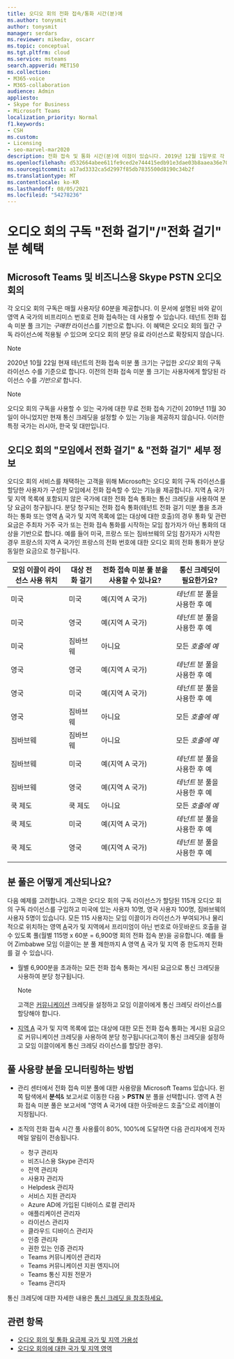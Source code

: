 ```yaml
---
title: 오디오 회의 전화 접속/통화 시간(분)에
ms.author: tonysmit
author: tonysmit
manager: serdars
ms.reviewer: mikedav, oscarr
ms.topic: conceptual
ms.tgt.pltfrm: cloud
ms.service: msteams
search.appverid: MET150
ms.collection:
- M365-voice
- M365-collaboration
audience: Admin
appliesto:
- Skype for Business
- Microsoft Teams
localization_priority: Normal
f1.keywords:
- CSH
ms.custom:
- Licensing
- seo-marvel-mar2020
description: 전화 접속 및 통화 시간(분)에 이점이 있습니다. 2019년 12월 1일부로 각 오디오 회의 구독은 지역 A 국가에 매월 사용자당 60분을 제공합니다.
ms.openlocfilehash: d532664abee611fe9ced2e744415edb91e3dae03b8aaea36e705d8bed59b10e6
ms.sourcegitcommit: a17ad3332ca5d2997f85db7835500d8190c34b2f
ms.translationtype: MT
ms.contentlocale: ko-KR
ms.lasthandoff: 08/05/2021
ms.locfileid: "54278236"
---
```

# <a name="audio-conferencing-subscription-dial-outcall-me-at-minutes-benefit"></a>오디오 회의 구독 "전화 걸기"/"전화 걸기" 분 혜택

## <a name="microsoft-teams-and-skype-for-business-pstn-audio-conferencing"></a>Microsoft Teams 및 비즈니스용 Skype PSTN 오디오 회의

각 오디오 회의 구독은 매월 사용자당 60분을 제공합니다. 이 문서에 설명된 바와 같이 영역 A 국가의 비프리미스 번호로 전화 접속하는 데 사용할 수 있습니다. 테넌트 전화 접속 미분 풀 크기는 *구매한* 라이선스를 기반으로 합니다. 이 혜택은 오디오 회의 월간 구독 라이선스에 적용될 *수* 있으며 오디오 회의 분당 유료 라이선스로 확장되지 않습니다.

> [!NOTE]
> 2020년 10월 22일 현재 테넌트의 전화 접속 미분 풀 크기는 구입한 *오디오* 회의 구독 라이선스 수를 기준으로 합니다. 이전의 전화 접속 미분 풀 크기는 사용자에게 할당된 라이선스 수를 *기반으로* 합니다.


> [!NOTE]
> 오디오 회의 [](complimentary-dial-out-period.md) 구독을 사용할 수 있는 국가에 대한 무료 전화 접속 기간이 2019년 11월 30일이 아니었지만 현재 통신 크레딧을 설정할 수 있는 기능을 제공하지 않습니다. 이러한 특정 국가는 러시아, 한국 및 대만입니다.

## <a name="audio-conferencing-dial-out-from-a-meeting--call-me-at-details"></a>오디오 회의 "모임에서 전화 걸기" & "전화 걸기" 세부 정보

오디오 회의 서비스를 채택하는 고객을 위해 Microsoft는 오디오 회의 구독 라이선스를 할당한 사용자가 구성한 모임에서 전화 접속할 수 있는 기능을 제공합니다. 지역 [A](audio-conferencing-zones.md) 국가 및 지역 목록에 포함되지 않은 국가에 대한 전화 접속 통화는 통신 크레딧을 사용하여 분당 요금이 청구됩니다. 분당 청구되는 전화 접속 통화(테넌트 전화 걸기 미분 풀을 초과하는 통화 또는 영역 [A](audio-conferencing-zones.md) 국가 및 지역 목록에 없는 대상에 대한 호출)의 경우 통화 및 관련 요금은 주최자 거주 국가 또는 전화 접속 통화를 시작하는 모임 참가자가 아닌 통화의 대상을 기반으로 합니다. 예를 들어 미국, 프랑스 또는 짐바브웨의 모임 참가자가 시작한 경우 프랑스의 지역 A 국가인 프랑스의 전화 번호에 대한 오디오 회의 전화 통화가 분당 동일한 요금으로 청구됩니다. 


|모임 이끌이 라이선스 사용 위치 |대상 전화 걸기 |전화 접속 미분 풀 분을 사용할 수 있나요?|통신 크레딧이 필요한가요?|
|---------|---------|---------|---------|
|미국 |미국 |예(지역 A 국가) |*테넌트* 분 풀을 사용한 후 예         |
|미국 |영국|예(지역 A 국가) |  *테넌트* 분 풀을 사용한 후 예       |
|미국     |짐바브웨|    아니요     |     모든 *호출에 예*    |
|영국     |영국|예(지역 A 국가) |  *테넌트* 분 풀을 사용한 후 예       |
|영국     |미국 |예(지역 A 국가) |  *테넌트* 분 풀을 사용한 후 예       |
|영국     |짐바브웨|    아니요     |   모든 *호출에 예*      |
|짐바브웨     |짐바브웨|    아니요     |    모든 *호출에 예*     |
|짐바브웨     |미국 | 예(지역 A 국가) | *테넌트* 분 풀을 사용한 후 예        |
|짐바브웨     |영국 | 예(지역 A 국가) | *테넌트* 분 풀을 사용한 후 예        |
|쿡 제도     |쿡 제도 |   아니요      |    모든 *호출에 예*     |
|쿡 제도     |미국  | 예(지역 A 국가) |  *테넌트* 분 풀을 사용한 후 예       |
|쿡 제도     |영국 | 예(지역 A 국가) | *테넌트* 분 풀을 사용한 후 예        |
|    |         |         |         |

## <a name="how-are-minute-pools-calculated"></a>분 풀은 어떻게 계산되나요?

다음 예제를 고려합니다. 고객은 오디오 회의 구독 라이선스가 할당된 115개 오디오 회의 구독 라이선스를 구입하고 미국에 있는 사용자 10명, 영국 사용자 100명, 짐바브웨의 사용자 5명이 있습니다. 모든 115 사용자는 모임 이끌이가 라이선스가 부여되거나 물리적으로 위치하는 영역 [A](audio-conferencing-zones.md)국가 및 지역에서 프리미엄이 아닌 번호로 아웃바운드 호출을 걸 수 있도록 풀(월별 115명 x 60분 = 6,900명 회의 전화 접속 분)을 공유합니다.  예를 들어 Zimbabwe 모임 이끌이는 분 풀 제한까지 A 영역 [A](audio-conferencing-zones.md) 국가 및 지역 중 한도까지 전화를 걸 수 있습니다.

- 월별 6,900분을 초과하는 모든 전화 접속 통화는 게시된 요금으로 통신 크레딧을 사용하여 분당 청구됩니다. 

   > [!NOTE]
   > 고객은 [커뮤니케이션](what-are-communications-credits.md) 크레딧을 설정하고 모임 이끌이에게 통신 크레딧 라이선스를 할당해야 합니다.

- [지역 A](audio-conferencing-zones.md) 국가 및 지역 목록에 없는 대상에 대한 모든 전화 접속 통화는 게시된 요금으로 커뮤니케이션 크레딧을 사용하여 분당 청구됩니다(고객이 통신 크레딧을 설정하고 모임 이끌이에게 통신 크레딧 라이선스를 할당한 경우).

## <a name="how-can-i-monitor-minute-my-pool-usage"></a>풀 사용량 분을 모니터링하는 방법

- 관리 센터에서 전화 접속 미분 풀에 대한 사용량을 Microsoft Teams 있습니다. 왼쪽 탐색에서 **분석**& 보고서로 이동한 다음  >   **PSTN** 분 풀을 선택합니다. 영역 A 전화 접속 미분 풀은 보고서에 "영역 A 국가에 대한 아웃바운드 호출"으로 레이블이 지정됩니다.
- 조직의 전화 접속 시간 풀 사용률이 80%, 100%에 도달하면 다음 관리자에게 전자 메일 알림이 전송됩니다.

  - 청구 관리자
  - 비즈니스용 Skype 관리자
  - 전역 관리자 
  - 사용자 관리자
  - Helpdesk 관리자
  - 서비스 지원 관리자
  - Azure AD에 가입된 디바이스 로컬 관리자 
  - 애플리케이션 관리자
  - 라이선스 관리자
  - 클라우드 디바이스 관리자
  - 인증 관리자
  - 권한 있는 인증 관리자
  - Teams 커뮤니케이션 관리자
  - Teams 커뮤니케이션 지원 엔지니어
  - Teams 통신 지원 전문가
  - Teams 관리자

통신 크레딧에 대한 자세한 내용은 [통신 크레딧 을 참조하세요.](what-are-communications-credits.md)

## <a name="related-topics"></a>관련 항목

- [오디오 회의 및 통화 요금제 국가 및 지역 가용성](country-and-region-availability-for-audio-conferencing-and-calling-plans/country-and-region-availability-for-audio-conferencing-and-calling-plans.md)
- [오디오 회의에 대한 국가 및 지역 영역](audio-conferencing-zones.md)
